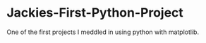 # Jackies-First-Python-Project
One of the first projects I meddled in using python with matplotlib.
